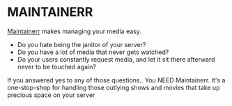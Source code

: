 # MAINTAINERR

[Maintainerr](https://github.com/jorenn92/Maintainerr) makes managing your media easy.

- Do you hate being the janitor of your server?
- Do you have a lot of media that never gets watched?
- Do your users constantly request media, and let it sit there afterward never to be touched again?

If you answered yes to any of those questions.. You NEED Maintainerr. It's a one-stop-shop
for handling those outlying shows and movies that take up precious space on your server
